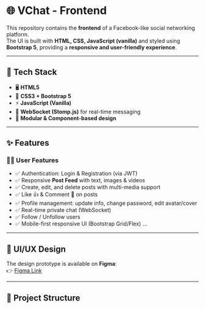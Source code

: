 # 🌐 VChat - Frontend

This repository contains the **frontend** of a Facebook-like social networking platform.  
The UI is built with **HTML, CSS, JavaScript (vanilla)** and styled using **Bootstrap 5**, providing a **responsive and user-friendly experience**.  

---

## 🚀 Tech Stack

- 🖥️ **HTML5**
- 🎨 **CSS3 + Bootstrap 5**
- ⚡ **JavaScript (Vanilla)**
- 🔌 **WebSocket (Stomp.js)** for real-time messaging
- 🧩 **Modular & Component-based design**

---

## ✨ Features

### 👨‍💻 User Features
- ✅ Authentication: Login & Registration (via JWT)
- ✅ Responsive **Post Feed** with text, images & videos
- ✅ Create, edit, and delete posts with multi-media support
- ✅ Like 👍 & Comment 💬 on posts
- ✅ Profile management: update info, change password, edit avatar/cover
- ✅ Real-time private chat (WebSocket)
- ✅ Follow / Unfollow users
- ✅ Mobile-first responsive UI (Bootstrap Grid/Flex)
...
---

## 🎨 UI/UX Design

The design prototype is available on **Figma**:  
👉 [Figma Link](https://www.figma.com/design/TmCz7p8DMLfrewWBQMKHiR/Untitled?node-id=0-1&p=f&t=1jNO9Pnke0VRoDPi-0)

---

## 📂 Project Structure

